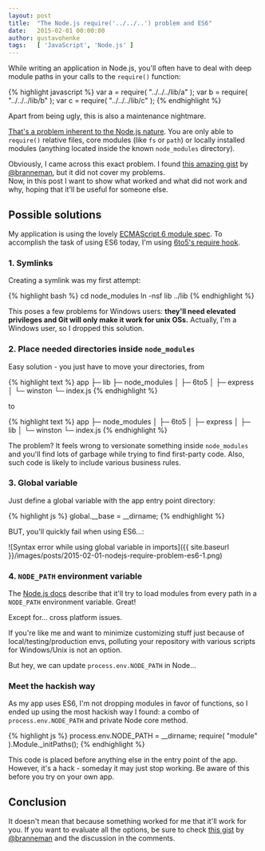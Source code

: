 ```yaml
---
layout: post
title:  "The Node.js require('../../..') problem and ES6"
date:   2015-02-01 00:00:00
author: gustavohenke
tags:   [ 'JavaScript', 'Node.js' ]
---
```


While writing an application in Node.js, you'll often have to deal with deep module paths in your
calls to the `require()` function:

{% highlight javascript %}
var a = require( "../../../lib/a" );
var b = require( "../../../lib/b" );
var c = require( "../../../lib/c" );
{% endhighlight %}

Apart from being ugly, this is also a maintenance nightmare.

[That's a problem inherent to the Node.js nature](http://nodejs.org/api/modules.html#modules_all_together).
You are only able to `require()` relative files, core modules (like `fs` or `path`) or locally
installed modules (anything located inside the known `node_modules` directory).

Obviously, I came across this exact problem. I found [this amazing gist](https://gist.github.com/branneman/8048520)
by [@branneman](https://github.com/branneman), but it did not cover my problems.<br>
Now, in this post I want to show what worked and what did not work and why, hoping that it'll be
useful for someone else.

<!-- more -->

## Possible solutions

My application is using the lovely [ECMAScript 6 module spec](http://www.2ality.com/2014/09/es6-modules-final.html).
To accomplish the task of using ES6 today, I'm using [6to5's require hook](http://6to5.org/docs/usage/require/).

### 1. Symlinks
Creating a symlink was my first attempt:

{% highlight bash %}
cd node_modules
ln -nsf lib ../lib
{% endhighlight %}

This poses a few problems for Windows users: __they'll need elevated privileges and Git will only
make it work for unix OSs.__ Actually, I'm a Windows user, so I dropped this solution.

### 2. Place needed directories inside `node_modules`
Easy solution - you just have to move your directories, from

{% highlight text %}
app
├─ lib
├─ node_modules
│  ├─ 6to5
│  ├─ express
│  └─ winston
└─ index.js
{% endhighlight %}

to

{% highlight text %}
app
├─ node_modules
│  ├─ 6to5
│  ├─ express
│  ├─ lib
│  └─ winston
└─ index.js
{% endhighlight %}

The problem? It feels wrong to versionate something inside `node_modules` and you'll find lots of
garbage while trying to find first-party code. Also, such code is likely to include various business
rules.

### 3. Global variable
Just define a global variable with the app entry point directory:

{% highlight js %}
global.__base = __dirname;
{% endhighlight %}

BUT, you'll quickly fail when using ES6...:

![Syntax error while using global variable in imports]({{ site.baseurl }}/images/posts/2015-02-01-nodejs-require-problem-es6-1.png)

### 4. `NODE_PATH` environment variable
The [Node.js docs](http://nodejs.org/api/modules.html#modules_loading_from_the_global_folders)
describe that it'll try to load modules from every path in a `NODE_PATH` environment variable. Great!

Except for... cross platform issues.

If you're like me and want to minimize customizing stuff just because of local/testing/production envs,
polluting your repository with various scripts for Windows/Unix is not an option.

But hey, we can update `process.env.NODE_PATH` in Node...

### Meet the hackish way
As my app uses ES6, I'm not dropping modules in favor of functions, so I ended up using the most
hackish way I found: a combo of `process.env.NODE_PATH` and private Node core method.

{% highlight js %}
process.env.NODE_PATH = __dirname;
require( "module" ).Module._initPaths();
{% endhighlight %}

This code is placed before anything else in the entry point of the app. However, it's a hack -
someday it may just stop working. Be aware of this before you try on your own app.

## Conclusion
It doesn't mean that because something worked for me that it'll work for you. If you want to evaluate
all the options, be sure to check [this gist](https://gist.github.com/branneman/8048520) by
[@branneman](https://github.com/branneman) and the discussion in the comments.